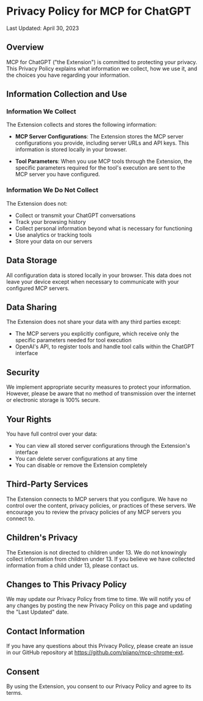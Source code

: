 # Privacy Policy for MCP for ChatGPT

Last Updated: April 30, 2023

## Overview

MCP for ChatGPT ("the Extension") is committed to protecting your privacy. This Privacy Policy explains what information we collect, how we use it, and the choices you have regarding your information.

## Information Collection and Use

### Information We Collect

The Extension collects and stores the following information:

- **MCP Server Configurations**: The Extension stores the MCP server configurations you provide, including server URLs and API keys. This information is stored locally in your browser.

- **Tool Parameters**: When you use MCP tools through the Extension, the specific parameters required for the tool's execution are sent to the MCP server you have configured.

### Information We Do Not Collect

The Extension does not:

- Collect or transmit your ChatGPT conversations
- Track your browsing history
- Collect personal information beyond what is necessary for functioning
- Use analytics or tracking tools
- Store your data on our servers

## Data Storage

All configuration data is stored locally in your browser. This data does not leave your device except when necessary to communicate with your configured MCP servers.

## Data Sharing

The Extension does not share your data with any third parties except:

- The MCP servers you explicitly configure, which receive only the specific parameters needed for tool execution
- OpenAI's API, to register tools and handle tool calls within the ChatGPT interface

## Security

We implement appropriate security measures to protect your information. However, please be aware that no method of transmission over the internet or electronic storage is 100% secure.

## Your Rights

You have full control over your data:

- You can view all stored server configurations through the Extension's interface
- You can delete server configurations at any time
- You can disable or remove the Extension completely

## Third-Party Services

The Extension connects to MCP servers that you configure. We have no control over the content, privacy policies, or practices of these servers. We encourage you to review the privacy policies of any MCP servers you connect to.

## Children's Privacy

The Extension is not directed to children under 13. We do not knowingly collect information from children under 13. If you believe we have collected information from a child under 13, please contact us.

## Changes to This Privacy Policy

We may update our Privacy Policy from time to time. We will notify you of any changes by posting the new Privacy Policy on this page and updating the "Last Updated" date.

## Contact Information

If you have any questions about this Privacy Policy, please create an issue in our GitHub repository at https://github.com/piiano/mcp-chrome-ext.

## Consent

By using the Extension, you consent to our Privacy Policy and agree to its terms. 